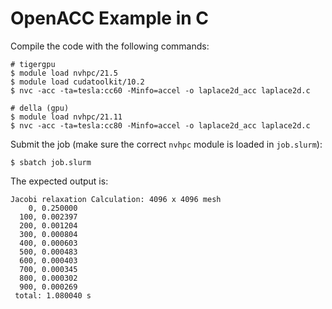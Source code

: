 # OpenACC Example in C

Compile the code with the following commands:

```
# tigergpu
$ module load nvhpc/21.5
$ module load cudatoolkit/10.2
$ nvc -acc -ta=tesla:cc60 -Minfo=accel -o laplace2d_acc laplace2d.c
```

```
# della (gpu)
$ module load nvhpc/21.11
$ nvc -acc -ta=tesla:cc80 -Minfo=accel -o laplace2d_acc laplace2d.c
```

Submit the job (make sure the correct `nvhpc` module is loaded in `job.slurm`):

```
$ sbatch job.slurm
```

The expected output is:

```
Jacobi relaxation Calculation: 4096 x 4096 mesh
    0, 0.250000
  100, 0.002397
  200, 0.001204
  300, 0.000804
  400, 0.000603
  500, 0.000483
  600, 0.000403
  700, 0.000345
  800, 0.000302
  900, 0.000269
 total: 1.080040 s
```
